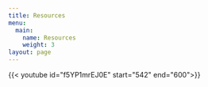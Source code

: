 ```yaml
---
title: Resources
menu:
  main:
    name: Resources
    weight: 3
layout: page
---
```

{{< youtube id="f5YP1mrEJ0E" start="542" end="600">}}